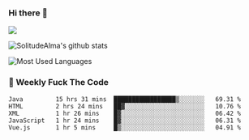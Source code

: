 ### Hi there 👋

<p>
  <a href="https://count.getloli.com/"><img src="https://count.getloli.com/get/@:solitudealma"></a>
</p>

![SolitudeAlma's github stats](https://github-readme-stats.vercel.app/api?username=solitudealma&show_icons=true&theme=radical)

![Most Used Languages](https://github-readme-stats.vercel.app/api/top-langs/?username=solitudealma&layout=compact&hide_border=true&theme=dark)
<!-- ![visitors](https://visitor-badge.glitch.me/badge?page_id=solitudealma.solitudealma.id) -->


### :dart: Weekly Fuck The Code

<!--START_SECTION:waka-->
```text
Java         15 hrs 31 mins  █████████████████▒░░░░░░░   69.31 % 
HTML         2 hrs 24 mins   ██▓░░░░░░░░░░░░░░░░░░░░░░   10.76 % 
XML          1 hr 26 mins    █▓░░░░░░░░░░░░░░░░░░░░░░░   06.42 % 
JavaScript   1 hr 24 mins    █▓░░░░░░░░░░░░░░░░░░░░░░░   06.31 % 
Vue.js       1 hr 5 mins     █▒░░░░░░░░░░░░░░░░░░░░░░░   04.91 % 
```
<!--END_SECTION:waka-->

